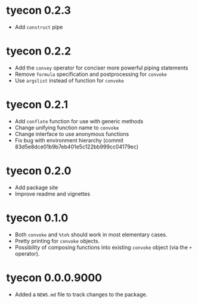 # tyecon 0.2.3

* Add `construct` pipe

# tyecon 0.2.2

* Add the `convey` operator for conciser more powerful piping statements
* Remove `formula` specification and postprocessing for `convoke`
* Use `argslist` instead of function for `convoke`


# tyecon 0.2.1

* Add `conflate` function for use with generic methods
* Change unifying function name to `convoke`
* Change interface to use anonymous functions
* Fix bug with environment hierarchy (commit 83d5e8dce01b9b7eb401e5c122bb999cc04179ec)

# tyecon 0.2.0

* Add package site
* Improve readme and vignettes

# tyecon 0.1.0

* Both `convoke` and `%to%` should work in most elementary cases.
* Pretty printing for `convoke` objects.
* Possibility of composing functions into existing `convoke` object (via the `+` operator).

# tyecon 0.0.0.9000

* Added a `NEWS.md` file to track changes to the package.
